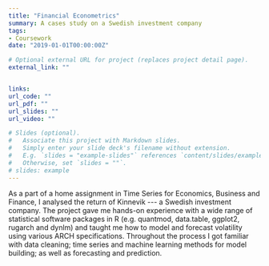 ```yaml
---
title: "Financial Econometrics"
summary: A cases study on a Swedish investment company 
tags:
- Coursework
date: "2019-01-01T00:00:00Z"

# Optional external URL for project (replaces project detail page).
external_link: ""


links:
url_code: ""
url_pdf: ""
url_slides: ""
url_video: ""

# Slides (optional).
#   Associate this project with Markdown slides.
#   Simply enter your slide deck's filename without extension.
#   E.g. `slides = "example-slides"` references `content/slides/example-slides.md`.
#   Otherwise, set `slides = ""`.
# slides: example
---
```


As a part of a home assignment in Time Series for Economics, Business and Finance, I analysed the return of Kinnevik --- a Swedish investment company. The project gave me hands-on experience with a wide range of statistical software packages in R (e.g. quantmod, data.table, ggplot2, rugarch and dynlm) and taught me how to model and forecast volatility using various ARCH specifications. Throughout the process I got familiar with data cleaning; time series and machine learning methods for model building; as well as forecasting and prediction. 

 
